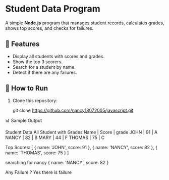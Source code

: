 # Student Data Program

A simple **Node.js** program that manages student records, calculates grades, shows top scores, and checks for failures.

## 🚀 Features
- Display all students with scores and grades.
- Show the top 3 scorers.
- Search for a student by name.
- Detect if there are any failures.

## 📂 How to Run
1. Clone this repository:
   
   git clone https://github.com/nancy18072005/javascript.git


📊 Sample Output

Student Data
All Student with Grades
Name   | Score | grade
JOHN   | 91    | A
NANCY  | 82    | B
MARY   | 44    | F
THOMAS | 75    | C

Top Scores:
[ { name: 'JOHN', score: 91 },
  { name: 'NANCY', score: 82 },
  { name: 'THOMAS', score: 75 } ]

searching for nancy
{ name: 'NANCY', score: 82 }

Any Failure ?
Yes there is failure
